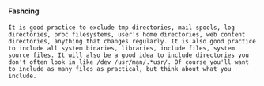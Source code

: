 #### Fashcing

    It is good practice to exclude tmp directories, mail spools, log directories, proc filesystems, user's home directories, web content directories, anything that changes regularly. It is also good practice to include all system binaries, libraries, include files, system source files. It will also be a good idea to include directories you don't often look in like /dev /usr/man/.*usr/. Of course you'll want to include as many files as practical, but think about what you include.  
